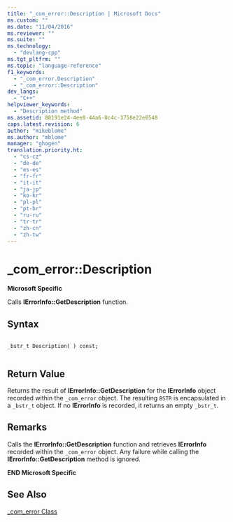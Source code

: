 ```yaml
---
title: "_com_error::Description | Microsoft Docs"
ms.custom: ""
ms.date: "11/04/2016"
ms.reviewer: ""
ms.suite: ""
ms.technology: 
  - "devlang-cpp"
ms.tgt_pltfrm: ""
ms.topic: "language-reference"
f1_keywords: 
  - "_com_error.Description"
  - "_com_error::Description"
dev_langs: 
  - "C++"
helpviewer_keywords: 
  - "Description method"
ms.assetid: 88191e24-4ee8-44a6-8c4c-3758e22e0548
caps.latest.revision: 6
author: "mikeblome"
ms.author: "mblome"
manager: "ghogen"
translation.priority.ht: 
  - "cs-cz"
  - "de-de"
  - "es-es"
  - "fr-fr"
  - "it-it"
  - "ja-jp"
  - "ko-kr"
  - "pl-pl"
  - "pt-br"
  - "ru-ru"
  - "tr-tr"
  - "zh-cn"
  - "zh-tw"
---
```

# _com_error::Description
**Microsoft Specific**  
  
 Calls **IErrorInfo::GetDescription** function.  
  
## Syntax  
  
```  
  
_bstr_t Description( ) const;  
  
```  
  
## Return Value  
 Returns the result of **IErrorInfo::GetDescription** for the **IErrorInfo** object recorded within the `_com_error` object. The resulting `BSTR` is encapsulated in a `_bstr_t` object. If no **IErrorInfo** is recorded, it returns an empty `_bstr_t`.  
  
## Remarks  
 Calls the **IErrorInfo::GetDescription** function and retrieves **IErrorInfo** recorded within the `_com_error` object. Any failure while calling the **IErrorInfo::GetDescription** method is ignored.  
  
 **END Microsoft Specific**  
  
## See Also  
 [_com_error Class](../cpp/com-error-class.md)